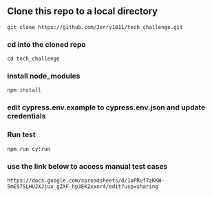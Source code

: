 ## Clone this repo to a local directory

```
git clone https://github.com/Jerry1811/tech_challenge.git
```

### cd into the cloned repo

```
cd tech_challenge
```

### install node_modules

```
npm install
```

### edit cypress.env.example to cypress.env.json and update credentials

### Run test

```
npm run cy:run
```

### use the link below to access manual test cases

```
https://docs.google.com/spreadsheets/d/1oPRuf7zKKW-5mE97SLHUJXJjux_gZXF_hp3EKZxxnr4/edit?usp=sharing
```
